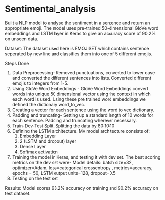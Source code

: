 # Sentimental_analysis
Built a NLP model to analyse the sentiment in a sentence and return an appropriate emoji.
The model uses pre-trained 50-dimensional GloVe word embeddings and LSTM layer in Keras to give an accuracy score of 90.2% on unseen data.   

Dataset: The dataset used here is EMOJISET which contains sentence seperated by new line and classifies them into one of 5 different emojis.

Steps Done

1. Data Preprocessing- Removed punctuations, converted to lower case and converted the different sentences into lists. Converted different emojis to integers from 1-5.
2. Using GloVe Word Embeddings - GloVe Word Embeddings convert words into unique 50 dimensional vector using the context in which each word is used. Using these pre trained word embeddings we defined the dictionary word_to_vec.
3. Creating a vector for each sentence using the word to vec dictionary.
4. Padding and truncating- Setting up a standard length of 10 words for each sentence. Padding and truncating wherever necessary.
5. Train-Dev-Test Split. Splitting the data by 80:10:10
6. Defining the LSTM architecture. My model architecture consists of:
    1) Embedding Layer
    2) 2 (LSTM and dropout) layer
    3) Dense Layer
    4) Softmax activation
7. Training the model in Keras, and testing it with dev set. The best scoring metrics on the dev set were- Model details: batch size=32, optimizer=Adam, loss=categorical crossentropy , metrics=accuracy, epochs = 50, LSTM output units=128, dropout=0.5
8. Testing on the test set 

Results: Model scores 93.2% accuracy on training and 90.2% accuracy on test dataset.
